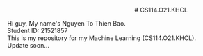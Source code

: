 <p align="center">
<img width="200" scr = "https://www.uit.edu.vn/sites/vi/files/banner_uit.png">
# CS114.O21.KHCL
</p>
Hi guy, My name's Nguyen To Thien Bao. <br/>
Student ID: 21521857 <br/>
This is my repository for my Machine Learning (CS114.O21.KHCL). <br/>
Update soon...
